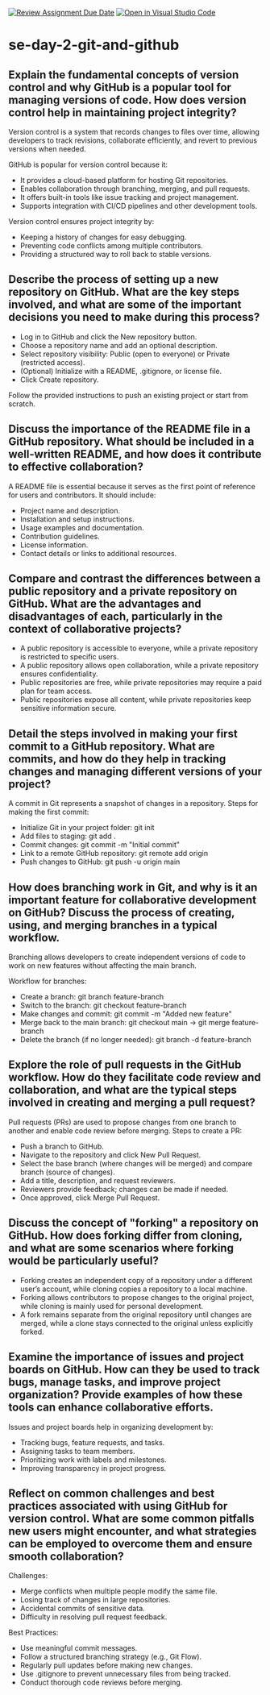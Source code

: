 [![Review Assignment Due Date](https://classroom.github.com/assets/deadline-readme-button-22041afd0340ce965d47ae6ef1cefeee28c7c493a6346c4f15d667ab976d596c.svg)](https://classroom.github.com/a/8wgCKhpZ)
[![Open in Visual Studio Code](https://classroom.github.com/assets/open-in-vscode-2e0aaae1b6195c2367325f4f02e2d04e9abb55f0b24a779b69b11b9e10269abc.svg)](https://classroom.github.com/online_ide?assignment_repo_id=18704586&assignment_repo_type=AssignmentRepo)
# se-day-2-git-and-github
## Explain the fundamental concepts of version control and why GitHub is a popular tool for managing versions of code. How does version control help in maintaining project integrity?
Version control is a system that records changes to files over time, allowing developers to track revisions, collaborate efficiently, and revert to previous versions when needed.

GitHub is popular for version control because it:

- It provides a cloud-based platform for hosting Git repositories.
- Enables collaboration through branching, merging, and pull requests.
- It offers built-in tools like issue tracking and project management.
- Supports integration with CI/CD pipelines and other development tools.

Version control ensures project integrity by:

- Keeping a history of changes for easy debugging.
- Preventing code conflicts among multiple contributors.
- Providing a structured way to roll back to stable versions.
## Describe the process of setting up a new repository on GitHub. What are the key steps involved, and what are some of the important decisions you need to make during this process?
- Log in to GitHub and click the New repository button.
- Choose a repository name and add an optional description.
- Select repository visibility: Public (open to everyone) or Private (restricted access).
- (Optional) Initialize with a README, .gitignore, or license file.
- Click Create repository.

Follow the provided instructions to push an existing project or start from scratch.
## Discuss the importance of the README file in a GitHub repository. What should be included in a well-written README, and how does it contribute to effective collaboration?
A README file is essential because it serves as the first point of reference for users and contributors. It should include:

- Project name and description.
- Installation and setup instructions.
- Usage examples and documentation.
- Contribution guidelines.
- License information.
- Contact details or links to additional resources.
## Compare and contrast the differences between a public repository and a private repository on GitHub. What are the advantages and disadvantages of each, particularly in the context of collaborative projects?
- A public repository is accessible to everyone, while a private repository is restricted to specific users.
- A public repository allows open collaboration, while a private repository ensures confidentiality.
- Public repositories are free, while private repositories may require a paid plan for team access.
- Public repositories expose all content, while private repositories keep sensitive information secure.
## Detail the steps involved in making your first commit to a GitHub repository. What are commits, and how do they help in tracking changes and managing different versions of your project?
A commit in Git represents a snapshot of changes in a repository. Steps for making the first commit:

- Initialize Git in your project folder: git init
- Add files to staging: git add .
- Commit changes: git commit -m "Initial commit"
- Link to a remote GitHub repository: git remote add origin <repository-url>
- Push changes to GitHub: git push -u origin main
## How does branching work in Git, and why is it an important feature for collaborative development on GitHub? Discuss the process of creating, using, and merging branches in a typical workflow.
Branching allows developers to create independent versions of code to work on new features without affecting the main branch.

Workflow for branches:

- Create a branch: git branch feature-branch
- Switch to the branch: git checkout feature-branch
- Make changes and commit: git commit -m "Added new feature"
- Merge back to the main branch: git checkout main → git merge feature-branch
- Delete the branch (if no longer needed): git branch -d feature-branch
## Explore the role of pull requests in the GitHub workflow. How do they facilitate code review and collaboration, and what are the typical steps involved in creating and merging a pull request?
Pull requests (PRs) are used to propose changes from one branch to another and enable code review before merging. Steps to create a PR:

- Push a branch to GitHub.
- Navigate to the repository and click New Pull Request.
- Select the base branch (where changes will be merged) and compare branch (source of changes).
- Add a title, description, and request reviewers.
- Reviewers provide feedback; changes can be made if needed.
- Once approved, click Merge Pull Request.
## Discuss the concept of "forking" a repository on GitHub. How does forking differ from cloning, and what are some scenarios where forking would be particularly useful?
- Forking creates an independent copy of a repository under a different user’s account, while cloning copies a repository to a local machine.
- Forking allows contributors to propose changes to the original project, while cloning is mainly used for personal development.
- A fork remains separate from the original repository until changes are merged, while a clone stays connected to the original unless explicitly forked.
## Examine the importance of issues and project boards on GitHub. How can they be used to track bugs, manage tasks, and improve project organization? Provide examples of how these tools can enhance collaborative efforts.
Issues and project boards help in organizing development by:

- Tracking bugs, feature requests, and tasks.
- Assigning tasks to team members.
- Prioritizing work with labels and milestones.
- Improving transparency in project progress.
## Reflect on common challenges and best practices associated with using GitHub for version control. What are some common pitfalls new users might encounter, and what strategies can be employed to overcome them and ensure smooth collaboration?
Challenges:

- Merge conflicts when multiple people modify the same file.
- Losing track of changes in large repositories.
- Accidental commits of sensitive data.
- Difficulty in resolving pull request feedback.

Best Practices:

- Use meaningful commit messages.
- Follow a structured branching strategy (e.g., Git Flow).
- Regularly pull updates before making new changes.
- Use .gitignore to prevent unnecessary files from being tracked.
- Conduct thorough code reviews before merging.
